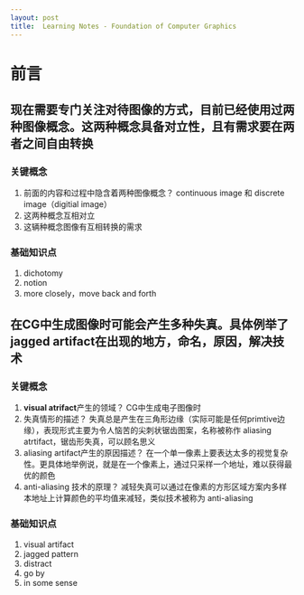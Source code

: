 ```yaml
---
layout: post
title:  Learning Notes - Foundation of Computer Graphics 
---
```


# 前言

## 现在需要专门关注对待图像的方式，目前已经使用过两种图像概念。这两种概念具备对立性，且有需求要在两者之间自由转换
### 关键概念
1. 前面的内容和过程中隐含着两种图像概念？ continuous image 和 discrete image（digitial image）
2. 这两种概念互相对立
3. 这辆种概念图像有互相转换的需求

### 基础知识点
1. dichotomy
2. notion
3. more closely，move back and forth


## 在CG中生成图像时可能会产生多种失真。具体例举了jagged artifact在出现的地方，命名，原因，解决技术
### 关键概念
1. **visual atrifact**产生的领域？ CG中生成电子图像时
2. 失真情形的描述？ 失真总是产生在三角形边缘（实际可能是任何primtive边缘），表现形式主要为令人恼苦的尖刺状锯齿图案，名称被称作 aliasing atrtifact，锯齿形失真，可以顾名思义
3. aliasing artifact产生的原因描述？ 在一个单一像素上要表达太多的视觉复杂性。更具体地举例说，就是在一个像素上，通过只采样一个地址，难以获得最优的颜色
4. anti-aliasing 技术的原理？ 减轻失真可以通过在像素的方形区域方案内多样本地址上计算颜色的平均值来减轻，类似技术被称为 anti-aliasing

### 基础知识点
1. visual artifact
2. jagged pattern
3. distract
4. go by
5. in some sense

